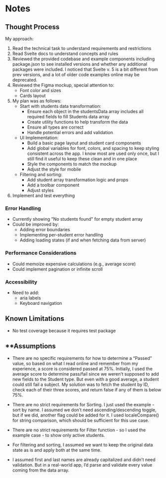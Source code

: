 # **Notes**

## **Thought Process**

My approach:
1. Read the technical task to understand requirements and restrictions
2. Read Svelte docs to understand concepts and rules
3. Reviewed the provided codebase and example components including package.json to see installed versions and whether any additional packages were included. I noticed that Svelte v. 5 is a bit different from prev versions, and a lot of older code examples online may be deprecated.
4. Reviewed the Figma mockup, special attention to:
    - Font color and sizes
    - Cards layout 
5. My plan was as follows:
    - Start with students data transformation:
        - Ensure each object in the studentsData array includes all required fields to fill Students data array
        - Create utility functions to help transform the data
        - Ensure all types are correct
        - Handle potential errors and add validation
    - UI Implementation:
        - Build a basic page layout and student card components
        - Add global variables for font, colors, and spacing to keep styling consistent across the app. I know most are used only once, but I still find it useful to keep these clean and in one place
        - Style the components to match the mockup
        - Adjust the style for mobile
    - Filtering and sorting:
        - Add student array transformation logic and props
        - Add a toolbar component
        - Adjust styles
6. Implement and test everything

### Error Handling
- Currently showing "No students found" for empty student array
- Could be improved by:
  - Adding error boundaries
  - Implementing per-student error handling
  - Adding loading states (if and when fetching data from server)

### Performance Considerations
- Could memoize expensive calculations (e.g., average score)
- Could implement pagination or infinite scroll

### Accessibility
- Need to add:
  - aria labels
  - Keyboard navigation

## **Known Limitations**
- No test coverage because it requires test package

## **Assumptions
- There are no specific requirements for how to determine a “Passed” value, so based on what I read online and remember from my experience, a score is considered passed at 75%. 
Initially, I used the average score to determine pass/fail since we weren’t supposed to add new fields to the Student type. But even with a good average, a student could still fail a subject.
My solution was to fetch the student by ID, check each of their three scores, and return false if any of them is below 75%.

- There are no strict requirements for Sorting. I just used the example - sort by name. I assumed we don’t need ascending/descending toggle, but if we did, another flag could be added for it. I used localeCompare() for string comparison, which should be sufficient for this use case.

- There are no strict requirements for Filter function - so I used the example case - to show only active students.

- For filtering and sorting, I assumed we want to keep the original data state as is and apply both at the same time.

- I assumed first and last names are already capitalized and didn’t need validation. But in a real-world app, I’d parse and validate every value coming from the data array.
